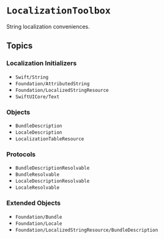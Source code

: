 # ``LocalizationToolbox``

String localization conveniences.

## Topics

### Localization Initializers

- ``Swift/String``
- ``Foundation/AttributedString``
- ``Foundation/LocalizedStringResource``
- ``SwiftUICore/Text``

### Objects

- ``BundleDescription``
- ``LocaleDescription``
- ``LocalizationTableResource``

### Protocols

- ``BundleDescriptionResolvable``
- ``BundleResolvable``
- ``LocaleDescriptionResolvable``
- ``LocaleResolvable``

### Extended Objects

- ``Foundation/Bundle``
- ``Foundation/Locale``
- ``Foundation/LocalizedStringResource/BundleDescription``
